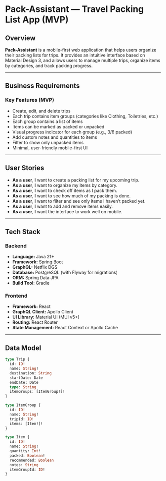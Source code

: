 # Pack-Assistant — Travel Packing List App (MVP)

## Overview

**Pack-Assistant** is a mobile-first web application that helps users organize their packing lists for trips. It provides an intuitive interface based on Material Design 3, and allows users to manage multiple trips, organize items by categories, and track packing progress.

---

## Business Requirements

### Key Features (MVP)

- Create, edit, and delete trips
- Each trip contains item groups (categories like Clothing, Toiletries, etc.)
- Each group contains a list of items
- Items can be marked as packed or unpacked
- Visual progress indicator for each group (e.g., 3/6 packed)
- Add custom notes and quantities to items
- Filter to show only unpacked items
- Minimal, user-friendly mobile-first UI

---

## User Stories

- **As a user**, I want to create a packing list for my upcoming trip.
- **As a user**, I want to organize my items by category.
- **As a user**, I want to check off items as I pack them.
- **As a user**, I want to see how much of my packing is done.
- **As a user**, I want to filter and see only items I haven’t packed yet.
- **As a user**, I want to add and remove items easily.
- **As a user**, I want the interface to work well on mobile.

---

## Tech Stack

### Backend
- **Language:** Java 21+
- **Framework:** Spring Boot
- **GraphQL:** Netflix DGS
- **Database:** PostgreSQL (with Flyway for migrations)
- **ORM:** Spring Data JPA
- **Build Tool:** Gradle

### Frontend
- **Framework:** React
- **GraphQL Client:** Apollo Client
- **UI Library:** Material UI (MUI v5+)
- **Routing:** React Router
- **State Management:** React Context or Apollo Cache

---


## Data Model

```graphql
type Trip {
  id: ID!
  name: String!
  destination: String
  startDate: Date
  endDate: Date
  type: String
  itemGroups: [ItemGroup!]!
}

type ItemGroup {
  id: ID!
  name: String!
  tripId: ID!
  items: [Item!]!
}

type Item {
  id: ID!
  name: String!
  quantity: Int!
  packed: Boolean!
  recommended: Boolean
  notes: String
  itemGroupId: ID!
}
```